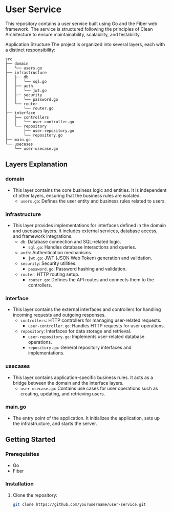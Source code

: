 
# User Service
This repository contains a user service built using Go and the Fiber web framework. The service is structured following the principles of Clean Architecture to ensure maintainability, scalability, and testability.

Application Structure
The project is organized into several layers, each with a distinct responsibility:

```
src
├── domain
│   └── users.go
├── infrastructure
│   ├── db
│   │   └── sql.go
│   ├── auth
│   │   └── jwt.go
│   ├── security
│   │   └── password.go
│   └── router
│       └── router.go
├── interface
│   ├── controllers
│   │   └── user-controller.go
│   └── repository
│       ├── user-repository.go
│       └── repository.go
├── main.go
└── usecases
    └── user-usecase.go
```

## Layers Explanation

### domain
- This layer contains the core business logic and entities. It is independent of other layers, ensuring that the business rules are isolated.
  - `users.go`: Defines the user entity and business rules related to users.

### infrastructure
- This layer provides implementations for interfaces defined in the domain and usecases layers. It includes external services, database access, and framework integrations.
  - `db`: Database connection and SQL-related logic.
    - `sql.go`: Handles database interactions and queries.
  - `auth`: Authentication mechanisms.
    - `jwt.go`: JWT (JSON Web Token) generation and validation.
  - `security`: Security utilities.
    - `password.go`: Password hashing and validation.
  - `router`: HTTP routing setup.
    - `router.go`: Defines the API routes and connects them to the controllers.

### interface
- This layer contains the external interfaces and controllers for handling incoming requests and outgoing responses.
  - `controllers`: HTTP controllers for managing user-related requests.
    - `user-controller.go`: Handles HTTP requests for user operations.
  - `repository`: Interfaces for data storage and retrieval.
    - `user-repository.go`: Implements user-related database operations.
    - `repository.go`: General repository interfaces and implementations.

### usecases
- This layer contains application-specific business rules. It acts as a bridge between the domain and the interface layers.
  - `user-usecase.go`: Contains use cases for user operations such as creating, updating, and retrieving users.

### main.go
- The entry point of the application. It initializes the application, sets up the infrastructure, and starts the server.

## Getting Started

### Prerequisites
- Go
- Fiber

### Installation
1. Clone the repository:
   ```bash
   git clone https://github.com/yourusername/user-service.git